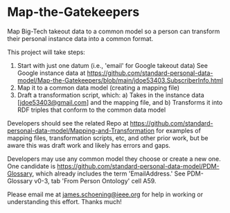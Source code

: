 # Map-the-Gatekeepers
Map Big-Tech takeout data to a common model so a person can transform their personal instance data into a common format.   

This project will take steps:
1) Start with just one datum (i.e., 'email' for Google takeout data) See Google instance data at https://github.com/standard-personal-data-model/Map-the-Gatekeepers/blob/main/jdoe53403.SubscriberInfo.html 
2) Map it to a common data model (creating a mapping file)
3) Draft a transformation script, which:
   a) Takes in the instance data [jdoe53403@gmail.com] and the mapping file, and
   b) Transforms it into RDF triples that conform to the common data model

Developers should see the related Repo at https://github.com/standard-personal-data-model/Mapping-and-Transformation for examples of mapping files, transformation scripts, etc, and other prior work, but be aware this was draft work and likely has errors and gaps. 

Developers may use any common model they choose or create a new one.  One candidate is https://github.com/standard-personal-data-model/PDM-Glossary, which already includes the term 'EmailAddress.'  See PDM-Glossary v0-3, tab 'From Person Ontology' cell A59.  

Please email me at james.schoening@ieee.org for help in working or understanding this effort.  Thanks much!
